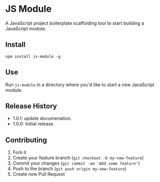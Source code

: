 # JS Module
A JavaScript project boilerplate scaffolding tool to start building a JavaScript module. 

## Install
    npm install js-module -g

## Use
Run ```js-module``` in a directory where you'd like to start a new JavaScript module.

## Release History
* 1.0.1: update documenation.
* 1.0.0: Initial release.

## Contributing

1. Fork it
2. Create your feature branch (`git checkout -b my-new-feature`)
3. Commit your changes (`git commit -am 'Add some feature'`)
4. Push to the branch (`git push origin my-new-feature`)
5. Create new Pull Request
